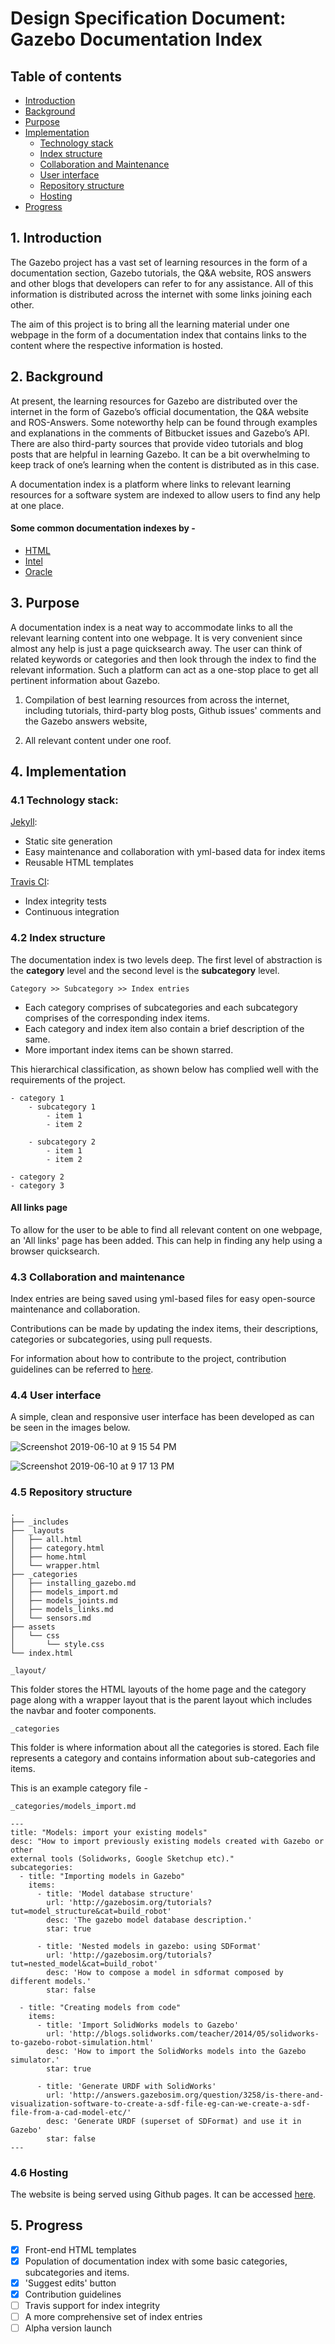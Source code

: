 # Design Specification Document: Gazebo Documentation Index

## Table of contents
- [Introduction]()
- [Background]()
- [Purpose]()
- [Implementation]()
  - [Technology stack]()
  - [Index structure]()
  - [Collaboration and Maintenance]()
  - [User interface]()
  - [Repository structure]()
  - [Hosting]()
- [Progress]()


## 1. Introduction

The Gazebo project has a vast set of learning resources in the form of a
documentation section, Gazebo tutorials, the Q&A website, ROS answers and other
blogs that developers can refer to for any assistance. All of this information
is distributed across the internet with some links joining each other. 

The aim of this project is to bring all the learning material under one webpage
in the form of a documentation index that contains links to the content where
the respective information is hosted. 

## 2. Background
At present, the learning resources for Gazebo are distributed over the internet
in the form of Gazebo’s official documentation, the Q&A website and ROS-Answers.
Some noteworthy help can be found through examples and explanations in the
comments of Bitbucket issues and Gazebo’s API. There are also third-party
sources that provide video tutorials and blog posts that are helpful in
learning Gazebo. It can be a bit overwhelming to keep track of one’s learning
when the content is distributed as in this case.

A documentation index is a platform where links to relevant learning resources
for a software system are indexed to allow users to find any help at one place.

#### Some common documentation indexes by - 

- [HTML](https://developer.mozilla.org/en-US/docs/Web/HTML/Index)
- [Intel](https://www.intel.com/content/www/us/en/programmable/documentation/lit-index.html)
- [Oracle](https://www.oracle.com/technetwork/indexes/documentation/index-100966.html)

## 3. Purpose

A documentation index is a neat way to accommodate links to all the relevant
learning content into one webpage. It is very convenient since almost any help
is just a page quicksearch away. The user can think of related keywords or
categories and then look through the index to find the relevant information.
Such a platform can act as a one-stop place to get all pertinent information about Gazebo.


1. Compilation of best learning resources from across the internet, including 
tutorials, third-party blog posts, Github issues' comments and the Gazebo answers website,

2. All relevant content under one roof.

## 4. Implementation

### 4.1 Technology stack:

[Jekyll](https://jekyllrb.com/): 
- Static site generation
- Easy maintenance and collaboration with yml-based data for index items
- Reusable HTML templates

[Travis CI](https://travis-ci.org/): 
- Index integrity tests
- Continuous integration

### 4.2 Index structure

The documentation index is two levels deep. The first level of abstraction is
the **category** level and the second level is the **subcategory** level.

```Category >> Subcategory >> Index entries```

- Each category comprises of subcategories and each subcategory comprises of 
the corresponding index items. 
- Each category and index item also contain a brief description of the same.
- More important index items can be shown starred.

This hierarchical classification, as shown below has complied well with the
requirements of the project.

```
- category 1
    - subcategory 1
        - item 1 
        - item 2

    - subcategory 2
        - item 1 
        - item 2

- category 2 
- category 3
```


#### All links page

To allow for the user to be able to find all relevant content on one webpage,
an 'All links' page has been added. This can help in finding any help using a
browser quicksearch.

### 4.3 Collaboration and maintenance
Index entries are being saved using yml-based files for easy open-source
maintenance and collaboration.

Contributions can be made by updating the index items, their descriptions,
categories or subcategories, using pull requests. 

For information about how to contribute to the project, contribution guidelines
can be referred to [here](https://github.com/osrf/gz-bigindex/blob/master/CONTRIBUTING.md).

### 4.4 User interface

A simple, clean and responsive user interface has been developed as can be seen
in the images below.

![Screenshot 2019-06-10 at 9 15 54 PM](https://user-images.githubusercontent.com/24846546/59219032-0e7c2500-8bb1-11e9-88e9-2de2ed3bf3c7.png)

![Screenshot 2019-06-10 at 9 17 13 PM](https://user-images.githubusercontent.com/24846546/59219041-1340d900-8bb1-11e9-8604-c0fb612f1a63.png)

### 4.5 Repository structure

```
.
├── _includes
├── _layouts
│   ├── all.html
│   ├── category.html
│   ├── home.html
│   └── wrapper.html
├── _categories
│   ├── installing_gazebo.md
│   ├── models_import.md
│   ├── models_joints.md
│   ├── models_links.md
│   └── sensors.md
├── assets
│   └── css
│       └── style.css
└── index.html
```

```_layout/```

This folder stores the HTML layouts of the home page and the category page
along with a wrapper layout that is the parent layout which includes the navbar
and footer components.


```_categories```

This folder is where information about all the categories is stored. Each file
represents a category and contains information about sub-categories and items.

This is an example category file -

```_categories/models_import.md```
```
---
title: "Models: import your existing models"
desc: "How to import previously existing models created with Gazebo or other
external tools (Solidworks, Google Sketchup etc)."
subcategories: 
  - title: "Importing models in Gazebo"
    items: 
      - title: 'Model database structure'
        url: 'http://gazebosim.org/tutorials?tut=model_structure&cat=build_robot'
        desc: 'The gazebo model database description.'
        star: true

      - title: 'Nested models in gazebo: using SDFormat'
        url: 'http://gazebosim.org/tutorials?tut=nested_model&cat=build_robot'
        desc: 'How to compose a model in sdformat composed by different models.'
        star: false 

  - title: "Creating models from code"
    items: 
      - title: 'Import SolidWorks models to Gazebo'
        url: 'http://blogs.solidworks.com/teacher/2014/05/solidworks-to-gazebo-robot-simulation.html'
        desc: 'How to import the SolidWorks models into the Gazebo simulator.'
        star: true

      - title: 'Generate URDF with SolidWorks'
        url: 'http://answers.gazebosim.org/question/3258/is-there-and-visualization-software-to-create-a-sdf-file-eg-can-we-create-a-sdf-file-from-a-cad-model-etc/'
        desc: 'Generate URDF (superset of SDFormat) and use it in Gazebo'
        star: false
---
```

### 4.6 Hosting

The website is being served using Github pages. It can be accessed [here](https://osrf.github.io/gz-bigindex/).


## 5. Progress

- [x]  Front-end HTML templates
- [x]  Population of documentation index with some basic categories, subcategories and items.
- [x]  'Suggest edits' button
- [x]  Contribution guidelines
- [ ]  Travis support for index integrity
- [ ]  A more comprehensive set of index entries
- [ ]  Alpha version launch